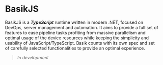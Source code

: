 # BasikJS

BasikJS is a ***TypeScript*** runtime written in modern .NET, focused on DevOps, server management and automation. It aims to provide a full set of features to ease pipeline tasks profiting from massive parallelism and optimal usage of the device resources while keeping the simplicity and usability of JavaScript/TypeScript. Basik counts with its own spec and set of carefully selected functionalities to provide an optimal experience.

> *In development*

